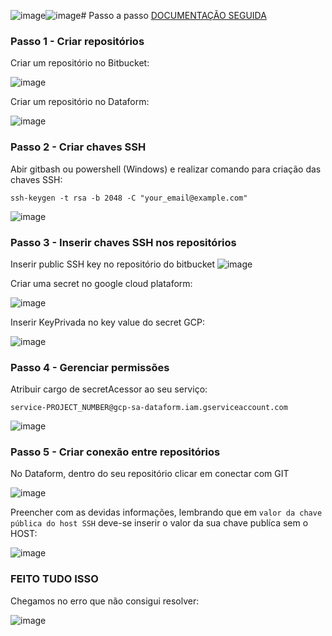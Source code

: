 ![image](https://github.com/user-attachments/assets/22e37c83-8937-4db2-8adf-00bc39809f20)![image](https://github.com/user-attachments/assets/c8562676-61ef-425d-99e6-a1fe9ca8f5b6)# Passo a passo
[DOCUMENTAÇÃO SEGUIDA](https://cloud.google.com/dataform/docs/workspace-compilation-overrides?hl=pt-br&_gl=1*7eejrx*_ga*MTc0NzUwODUyLjE3MjI0NTMwNzA.*_ga_WH2QY8WWF5*MTcyNTU2NTM1Ny4xOS4xLjE3MjU1NjU5OTIuMy4wLjA.)

### Passo 1 - Criar repositórios
Criar um repositório no Bitbucket:

![image](https://github.com/user-attachments/assets/56fd27b2-e7c0-4bd3-8539-e49bba3b0404)

Criar um repositório no Dataform:

![image](https://github.com/user-attachments/assets/8728eff7-3622-489a-ad09-27d4de9e81ce)

### Passo 2 - Criar chaves SSH

Abir gitbash ou powershell (Windows) e realizar comando para criação das chaves SSH:

`ssh-keygen -t rsa -b 2048 -C "your_email@example.com"`

![image](https://github.com/user-attachments/assets/dbe34243-f9c5-4c9a-b029-09cdf40badbc)

### Passo 3 - Inserir chaves SSH nos repositórios

Inserir public SSH key no repositório do bitbucket
![image](https://github.com/user-attachments/assets/f74f66b9-3296-40ee-b6aa-340c378dde7e)

Criar uma secret no google cloud plataform:

![image](https://github.com/user-attachments/assets/6c3a84d5-9f2b-4ea5-abcd-66d85c4c4ff9)

Inserir KeyPrivada no key value do secret GCP:

![image](https://github.com/user-attachments/assets/23f61e61-cc42-4034-86e8-4f5901c9f319)

### Passo 4 - Gerenciar permissões

Atribuir cargo de secretAcessor ao seu serviço:

`service-PROJECT_NUMBER@gcp-sa-dataform.iam.gserviceaccount.com`

![image](https://github.com/user-attachments/assets/1e4622b3-c0c3-4efb-8a26-d36029b31b23)

### Passo 5 - Criar conexão entre repositórios

No Dataform, dentro do seu repositório clicar em conectar com GIT

![image](https://github.com/user-attachments/assets/eeae579d-8528-4559-a1ec-e0ee632cbe73)

Preencher com as devidas informações, lembrando que em `valor da chave pública do host SSH` deve-se inserir o valor da sua chave publíca sem o HOST:

![image](https://github.com/user-attachments/assets/65385bfe-25ee-4bfa-a439-e931facc2bf3)

### FEITO TUDO ISSO

Chegamos no erro que não consigui resolver:

![image](https://github.com/user-attachments/assets/7534e45d-f12d-47a1-9111-d49c9819bda8)


